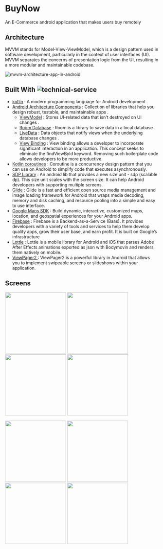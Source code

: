 # BuyNow
An E-Commerce android application that makes users buy remotely
## Architecture

MVVM stands for Model-View-ViewModel, which is a design pattern used in software development, particularly in the context of user interfaces (UI). MVVM separates the concerns of presentation logic from the UI, resulting in a more modular and maintainable codebase.

![mvvm-architecture-app-in-android](https://github.com/InfoGenies/Food_DeliveryApp/assets/133220437/09a368a4-a565-430e-b49d-c364b41b1d46)

## Built With ![technical-service](https://github.com/InfoGenies/Food_DeliveryApp/assets/133220437/17f6b7f6-2e0f-453f-bb0c-1be8fa0fa464)

* [kotlin](https://kotlinlang.org/) : A modern programming language for Android development
* [Android Architecture Components](https://developer.android.com/topic/architecture) : Collection of libraries that help you design robust, testable, and maintainable apps .
   - [ViewModel](https://developer.android.com/topic/libraries/architecture/viewmodel) : Stores UI-related data that isn't destroyed on UI changes .
   - [Room Database](https://developer.android.com/training/data-storage/room) : Room is a library to save data in a local database .
   - [LiveData](https://developer.android.com/topic/libraries/architecture/livedata) : Data objects that notify views when the underlying database changes .
   - [View Binding](https://www.section.io/engineering-education/view-binding-in-android/) : View binding allows a developer to incorporate significant interaction in an application. This concept seeks to eliminate the findViewById keyword. Removing such boilerplate code allows developers to be more productive.
* [Kotlin coroutines](https://developer.android.com/kotlin/coroutines) : Coroutine is a concurrency design pattern that you can use on Android to simplify code that executes asynchronously. 
* [SDP Library](https://github.com/intuit/sdp) : An android lib that provides a new size unit - sdp (scalable dp). This size unit scales with the screen size. It can help Android developers with supporting multiple screens.
* [Glide](https://github.com/bumptech/glide) : Glide is a fast and efficient open source media management and image loading framework for Android that wraps media decoding, memory and disk caching, and resource pooling into a simple and easy to use interface.
* [Google Maps SDK](https://developers.google.com/maps/documentation/android-sdk) : Build dynamic, interactive, customized maps, location, and geospatial experiences for your Android apps.
* [Firebase](https://firebase.google.com/) : Firebase is a Backend-as-a-Service (Baas). It provides developers with a variety of tools and services to help them develop quality apps, grow their user base, and earn profit. It is built on Google’s infrastructure
* [Lottie](https://github.com/airbnb/lottie-android) : Lottie is a mobile library for Android and iOS that parses Adobe After Effects animations exported as json with Bodymovin and renders them natively on mobile.
* [ViewPager2 ](https://developer.android.com/jetpack/androidx/releases/viewpager2#1.1.0-alpha01) : ViewPager2 is a powerful library in Android that allows you to implement swipeable screens or slideshows within your application.
## Screens
<p float="left">
<img src="" width="200">
<img src="" width="200">
<img src="" width="200">
<img src="" width="200">
</p>

<p float="left">
<img src="" width="200">
<img src="" width="200">
<img src="" width="200">
<img src="" width="200">
</p>
